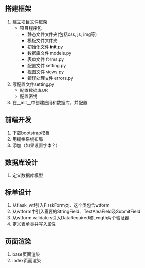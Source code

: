 ## 搭建框架
1. 建立项目文件框架
    - 项目程序包
        - 静态文件文件夹(包括css, js, img等)
        - 模板文件文件夹
        - 初始化文件 __init__.py
        - 数据库文件 models.py
        - 表单文件 forms.py
        - 配置文件 setting.py
        - 视图文件 views.py
        - 错误处理文件 errors.py
2. 写配置文件setting.py
    - 配置数据库URI
    - 配置密钥
3. 在__init__中创建应用和数据库，并配置
## 前端开发
1. 下载bootstrap模板
2. 用栅格系统布局
3. 添加（如果设置字体？）
## 数据库设计
1. 定义数据库模型
## 标单设计
1. 从flask_wtf引入FlaskForm类，这个类包含wtform
2. 从wtform中引入需要的StringField、TextAreaField及SubmitField
3. 从wtform.validators引入DataRequired和Length两个验证器
4. 定义表单类并写入属性
## 页面渲染
1. base页面渲染
1. index页面渲染
